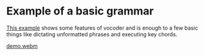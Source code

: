 # Example of a basic grammar

[This example](./main.py) shows some features of vocoder and is enough to a few basic things like dictating unformatted phrases and executing key chords.

[demo.webm](https://user-images.githubusercontent.com/89492199/184223376-59363efe-cbd5-480d-9dd3-10f46cec4ace.webm)
